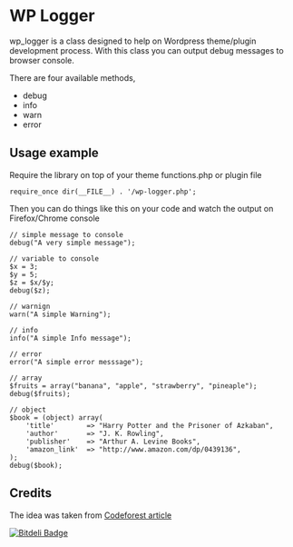 WP Logger
=========

wp_logger is a class designed to help on Wordpress theme/plugin development process. With this class you can output debug messages to browser console.

There are four available methods,

- debug
- info
- warn
- error

Usage example
-------------

Require the library on top of your theme functions.php or plugin file

`require_once dir(__FILE__) . '/wp-logger.php';`

Then you can do things like this on your code and watch the output on Firefox/Chrome console

	// simple message to console
	debug("A very simple message");

	// variable to console
	$x = 3;
	$y = 5;
	$z = $x/$y;
	debug($z);

	// warnign
	warn("A simple Warning");

	// info
	info("A simple Info message");

	// error
	error("A simple error messsage");

	// array
	$fruits = array("banana", "apple", "strawberry", "pineaple");
	debug($fruits);

	// object
	$book = (object) array(
		'title'        => "Harry Potter and the Prisoner of Azkaban",
		'author'       => "J. K. Rowling",
		'publisher'    => "Arthur A. Levine Books",
		'amazon_link'  => "http://www.amazon.com/dp/0439136",
	);
	debug($book);

Credits
-------

The idea was taken from [Codeforest article](http://www.codeforest.net/debugging-php-in-browsers-javascript-console)


[![Bitdeli Badge](https://d2weczhvl823v0.cloudfront.net/alexsancho/wp-logger/trend.png)](https://bitdeli.com/free "Bitdeli Badge")

